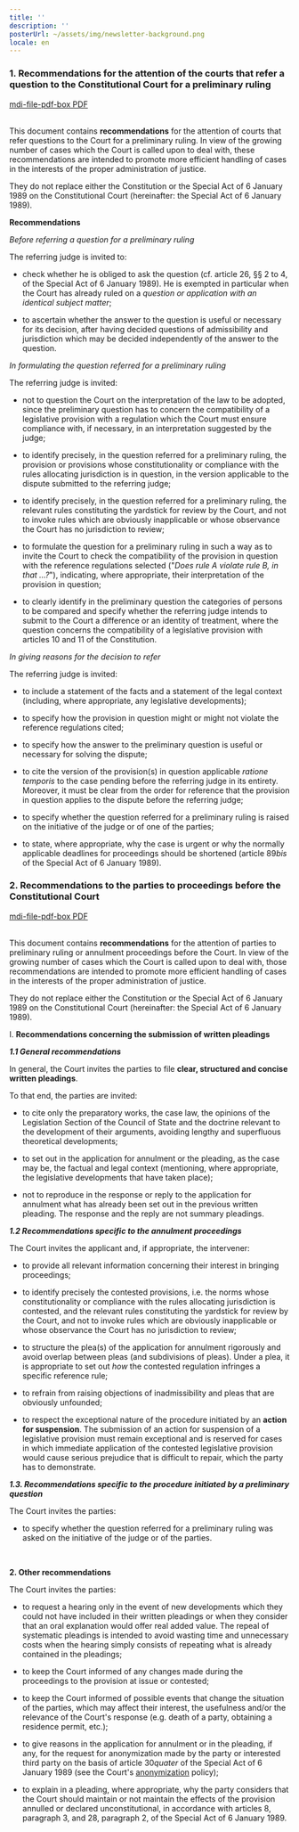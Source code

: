 ```yaml
---
title: ''
description: ''
posterUrl: ~/assets/img/newsletter-background.png
locale: en
---
```


### 1\. Recommendations for the attention of the courts that refer a question to the Constitutional Court for a preliminary ruling

<a href="https://www.const-court.be/public/common/fr/recommandationsparties.pdf" aria-label="Click on the link to download the pdf" target="blank"> <v-icon color="#C90304">mdi-file-pdf-box</v-icon> PDF</a><br/>
<br/>

This document contains **recommendations** for the attention of courts that refer questions to the Court for a preliminary ruling. In view of the growing number of cases which the Court is called upon to deal with, these recommendations are intended to promote more efficient handling of cases in the interests of the proper administration of justice.

They do not replace either the Constitution or the Special Act of 6 January 1989 on the Constitutional Court (hereinafter: the Special Act of 6 January 1989).

**Recommendations**

_Before referring a question for a preliminary ruling_

The referring judge is invited to:

- check whether he is obliged to ask the question (cf. article 26, §§ 2 to 4, of the Special Act of 6 January 1989). He is exempted in particular when the Court has already ruled on a _question or application with an identical subject matter_;

- to ascertain whether the answer to the question is useful or necessary for its decision, after having decided questions of admissibility and jurisdiction which may be decided independently of the answer to the question.

_In formulating the question referred for a preliminary ruling_

The referring judge is invited:

- not to question the Court on the interpretation of the law to be adopted, since the preliminary question has to concern the compatibility of a legislative provision with a regulation which the Court must ensure compliance with, if necessary, in an interpretation suggested by the judge;

- to identify precisely, in the question referred for a preliminary ruling, the provision or provisions whose constitutionality or compliance with the rules allocating jurisdiction is in question, in the version applicable to the dispute submitted to the referring judge;

- to identify precisely, in the question referred for a preliminary ruling, the relevant rules constituting the yardstick for review by the Court, and not to invoke rules which are obviously inapplicable or whose observance the Court has no jurisdiction to review;

- to formulate the question for a preliminary ruling in such a way as to invite the Court to check the compatibility of the provision in question with the reference regulations selected ("_Does rule A violate rule B, in that ...?_"), indicating, where appropriate, their interpretation of the provision in question;

- to clearly identify in the preliminary question the categories of persons to be compared and specify whether the referring judge intends to submit to the Court a difference or an identity of treatment, where the question concerns the compatibility of a legislative provision with articles 10 and 11 of the Constitution.

_In giving reasons for the decision to refer_

The referring judge is invited:

- to include a statement of the facts and a statement of the legal context (including, where appropriate, any legislative developments);

- to specify how the provision in question might or might not violate the reference regulations cited;

- to specify how the answer to the preliminary question is useful or necessary for solving the dispute;

- to cite the version of the provision(s) in question applicable _ratione temporis_ to the case pending before the referring judge in its entirety. Moreover, it must be clear from the order for reference that the provision in question applies to the dispute before the referring judge;

- to specify whether the question referred for a preliminary ruling is raised on the initiative of the judge or of one of the parties;

- to state, where appropriate, why the case is urgent or why the normally applicable deadlines for proceedings should be shortened (article 89*bis* of the Special Act of 6 January 1989).

### 2\. Recommendations to the parties to proceedings before the Constitutional Court

<a href="https://www.const-court.be/public/common/fr/recommandationsparties.pdf" aria-label="Click on the link to download the pdf" target="blank"> <v-icon color="red">mdi-file-pdf-box</v-icon> PDF</a><br/>
<br/>

This document contains **recommendations** for the attention of parties to preliminary ruling or annulment proceedings before the Court. In view of the growing number of cases which the Court is called upon to deal with, those recommendations are intended to promote more efficient handling of cases in the interests of the proper administration of justice.

They do not replace either the Constitution or the Special Act of 6 January 1989 on the Constitutional Court (hereinafter: the Special Act of 6 January 1989).

I. **Recommendations concerning the submission of written pleadings**

**_1.1 General recommendations_**

In general, the Court invites the parties to file **clear, structured and concise written pleadings**.

To that end, the parties are invited:

- to cite only the preparatory works, the case law, the opinions of the Legislation Section of the Council of State and the doctrine relevant to the development of their arguments, avoiding lengthy and superfluous theoretical developments;

- to set out in the application for annulment or the pleading, as the case may be, the factual and legal context (mentioning, where appropriate, the legislative developments that have taken place);

- not to reproduce in the response or reply to the application for annulment what has already been set out in the previous written pleading. The response and the reply are not summary pleadings.

**_1.2 Recommendations specific to the annulment proceedings_**

The Court invites the applicant and, if appropriate, the intervener:

- to provide all relevant information concerning their interest in bringing proceedings;

- to identify precisely the contested provisions, i.e. the norms whose constitutionality or compliance with the rules allocating jurisdiction is contested, and the relevant rules constituting the yardstick for review by the Court, and not to invoke rules which are obviously inapplicable or whose observance the Court has no jurisdiction to review;

- to structure the plea(s) of the application for annulment rigorously and avoid overlap between pleas (and subdivisions of pleas). Under a plea, it is appropriate to set out _how_ the contested regulation infringes a specific reference rule;

- to refrain from raising objections of inadmissibility and pleas that are obviously unfounded;

- to respect the exceptional nature of the procedure initiated by an **action for suspension**. The submission of an action for suspension of a legislative provision must remain exceptional and is reserved for cases in which immediate application of the contested legislative provision would cause serious prejudice that is difficult to repair, which the party has to demonstrate.

**_1.3. Recommendations specific to the procedure initiated by a preliminary question_**

The Court invites the parties:

- to specify whether the question referred for a preliminary ruling was asked on the initiative of the judge or of the parties.

<br>

**2. Other recommendations**

The Court invites the parties:

- to request a hearing only in the event of new developments which they could not have included in their written pleadings or when they consider that an oral explanation would offer real added value. The repeal of systematic pleadings is intended to avoid wasting time and unnecessary costs when the hearing simply consists of repeating what is already contained in the pleadings;

- to keep the Court informed of any changes made during the proceedings to the provision at issue or contested;

- to keep the Court informed of possible events that change the situation of the parties, which may affect their interest, the usefulness and/or the relevance of the Court's response (e.g. death of a party, obtaining a residence permit, etc.);

- to give reasons in the application for annulment or in the pleading, if any, for the request for anonymization made by the party or interested third party on the basis of article 30*quater* of the Special Act of 6 January 1989 (see the Court's [anonymization](/en/rule/anonymization-policy) policy);

- to explain in a pleading, where appropriate, why the party considers that the Court should maintain or not maintain the effects of the provision annulled or declared unconstitutional, in accordance with articles 8, paragraph 3, and 28, paragraph 2, of the Special Act of 6 January 1989.
